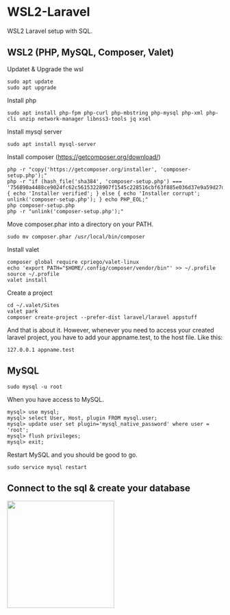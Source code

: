 # WSL2-Laravel
WSL2 Laravel setup with SQL. 

## WSL2 (PHP, MySQL, Composer, Valet)
Updatet & Upgrade the wsl

    sudo apt update
    sudo apt upgrade
    
Install php 
  
    sudo apt install php-fpm php-curl php-mbstring php-mysql php-xml php-cli unzip network-manager libnss3-tools jq xsel 

Install mysql server

    sudo apt install mysql-server
    
Install composer (https://getcomposer.org/download/)
  
    php -r "copy('https://getcomposer.org/installer', 'composer-setup.php');"
    php -r "if (hash_file('sha384', 'composer-setup.php') === '756890a4488ce9024fc62c56153228907f1545c228516cbf63f885e036d37e9a59d27d63f46af1d4d07ee0f76181c7d3') { echo 'Installer verified'; } else { echo 'Installer corrupt'; unlink('composer-setup.php'); } echo PHP_EOL;"
    php composer-setup.php
    php -r "unlink('composer-setup.php');"
    
Move composer.phar into a directory on your PATH.

    sudo mv composer.phar /usr/local/bin/composer
    
Install valet

    composer global require cpriego/valet-linux
    echo 'export PATH="$HOME/.config/composer/vendor/bin"' >> ~/.profile
    source ~/.profile
    valet install
    
Create a project
  
    cd ~/.valet/Sites
    valet park
    composer create-project --prefer-dist laravel/laravel appstuff
    

And that is about it. However, whenever you need to access your created laravel project, you have to add your appname.test, to the host file. Like this:
    
    127.0.0.1 appname.test



## MySQL

    sudo mysql -u root
    
When you have access to MySQL. 

    mysql> use mysql;
    mysql> select User, Host, plugin FROM mysql.user;
    mysql> update user set plugin='mysql_native_password' where user = 'root';
    mysql> flush privileges;
    mysql> exit; 
    
Restart MySQL and you should be good to go. 

    sudo service mysql restart

## Connect to the sql & create your database
<img src="https://i.imgur.com/STcRdu0.png" style="width:250px;" />















